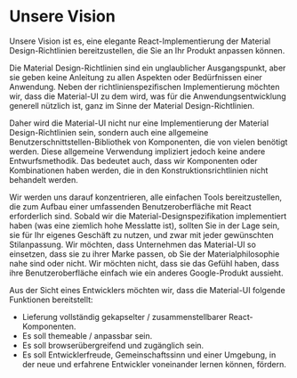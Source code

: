 # Unsere Vision

<p class="description">Unsere Vision ist es, eine elegante React-Implementierung der Material Design-Richtlinien bereitzustellen, die Sie an Ihr Produkt anpassen können.</p>

Die Material Design-Richtlinien sind ein unglaublicher Ausgangspunkt, aber sie geben keine Anleitung zu allen Aspekten oder Bedürfnissen einer Anwendung. Neben der richtlinienspezifischen Implementierung möchten wir, dass die Material-UI zu dem wird, was für die Anwendungsentwicklung generell nützlich ist, ganz im Sinne der Material Design-Richtlinien.

Daher wird die Material-UI nicht nur eine Implementierung der Material Design-Richtlinien sein, sondern auch eine allgemeine Benutzerschnittstellen-Bibliothek von Komponenten, die von vielen benötigt werden. Diese allgemeine Verwendung impliziert jedoch keine andere Entwurfsmethodik. Das bedeutet auch, dass wir Komponenten oder Kombinationen haben werden, die in den Konstruktionsrichtlinien nicht behandelt werden.

Wir werden uns darauf konzentrieren, alle einfachen Tools bereitzustellen, die zum Aufbau einer umfassenden Benutzeroberfläche mit React erforderlich sind. Sobald wir die Material-Designspezifikation implementiert haben (was eine ziemlich hohe Messlatte ist), sollten Sie in der Lage sein, sie für Ihr eigenes Geschäft zu nutzen, und zwar mit jeder gewünschten Stilanpassung. Wir möchten, dass Unternehmen das Material-UI so einsetzen, dass sie zu ihrer Marke passen, ob Sie der Materialphilosophie nahe sind oder nicht. Wir möchten nicht, dass sie das Gefühl haben, dass ihre Benutzeroberfläche einfach wie ein anderes Google-Produkt aussieht.

Aus der Sicht eines Entwicklers möchten wir, dass die Material-UI folgende Funktionen bereitstellt:

- Lieferung vollständig gekapselter / zusammenstellbarer React-Komponenten.
- Es soll themeable / anpassbar sein.
- Es soll browserübergreifend und zugänglich sein.
- Es soll Entwicklerfreude, Gemeinschaftssinn und einer Umgebung, in der neue und erfahrene Entwickler voneinander lernen können, fördern.